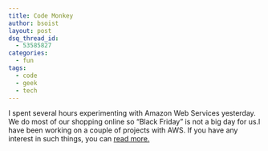 ```yaml
---
title: Code Monkey
author: bsoist
layout: post
dsq_thread_id:
  - 53585827
categories:
  - fun
tags:
  - code
  - geek
  - tech
---
```

I spent several hours experimenting with Amazon Web Services yesterday. We do most of our shopping online so <q>Black Friday</q> is not a big day for us.I have been working on a couple of projects with AWS. If you have any interest in such things, you can [read more.][1]

 [1]: http://bsoist.freeshell.org/amz/
